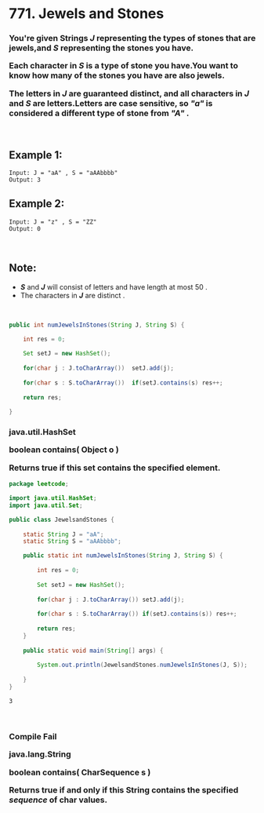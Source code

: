 # 771. Jewels and Stones

<h3>

You're given Strings ***J*** representing the types of stones that are jewels,and ***S*** representing the stones you have.

Each character in ***S*** is a type of stone you have.You want to know how many of the stones you have are also jewels.


The letters in ***J*** are guaranteed distinct, and all characters in ***J*** and ***S*** are letters.Letters are case sensitive, so ***"a"*** is considered a different type of stone from ***"A"*** .

</h3>

<br>

## Example 1:

	Input: J = "aA" , S = "aAAbbbb"
	Output: 3

## Example 2:

	Input: J = "z" , S = "ZZ"
	Output: 0
	
<br>

## Note:

- ***S*** and ***J*** will consist of letters and have length at most 50 .
- The characters in ***J*** are distinct .

<br>

```java
public int numJewelsInStones(String J, String S) {

	int res = 0;
	
	Set setJ = new HashSet();
	
	for(char j : J.toCharArray())  setJ.add(j);
	
	for(char s : S.toCharArray())  if(setJ.contains(s) res++;
	
	return res;
	
}
```

<h3>

java.util.HashSet

boolean		contains( Object o )

Returns true if this set contains the specified element.

</h3>

```java
package leetcode;

import java.util.HashSet;
import java.util.Set;

public class JewelsandStones {
	
	static String J = "aA";
	static String S = "aAAbbbb";

	public static int numJewelsInStones(String J, String S) {
		
		int res = 0;
		
		Set setJ = new HashSet();
		
		for(char j : J.toCharArray()) setJ.add(j);
		
		for(char s : S.toCharArray()) if(setJ.contains(s)) res++;
		
		return res;
	}
	
	public static void main(String[] args) {
		
		System.out.println(JewelsandStones.numJewelsInStones(J, S));
			
	}
}
```

```cmd
3
```

<br>

<h3>
Compile Fail

java.lang.String

boolean		contains( CharSequence s )

Returns true if and only if this String contains the specified ***sequence*** of char values.

</h3>